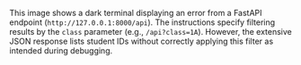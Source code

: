 This image shows a dark terminal displaying an error from a FastAPI endpoint (`http://127.0.0.1:8000/api`). The instructions specify filtering results by the `class` parameter (e.g., `/api?class=1A`). However, the extensive JSON response lists student IDs without correctly applying this filter as intended during debugging.